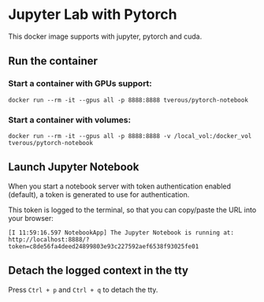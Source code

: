 # Jupyter Lab with Pytorch

This docker image supports with jupyter, pytorch and cuda.

## Run the container

### Start a container with GPUs support:
```
docker run --rm -it --gpus all -p 8888:8888 tverous/pytorch-notebook
```

### Start a container with volumes:
```
docker run --rm -it --gpus all -p 8888:8888 -v /local_vol:/docker_vol tverous/pytorch-notebook
```

## Launch Jupyter Notebook

When you start a notebook server with token authentication enabled (default), a token is generated to use for authentication. 

This token is logged to the terminal, so that you can copy/paste the URL into your browser:
```
[I 11:59:16.597 NotebookApp] The Jupyter Notebook is running at:
http://localhost:8888/?token=c8de56fa4deed24899803e93c227592aef6538f93025fe01
```

## Detach the logged context in the tty

Press `Ctrl + p` and `Ctrl + q` to detach the tty.
